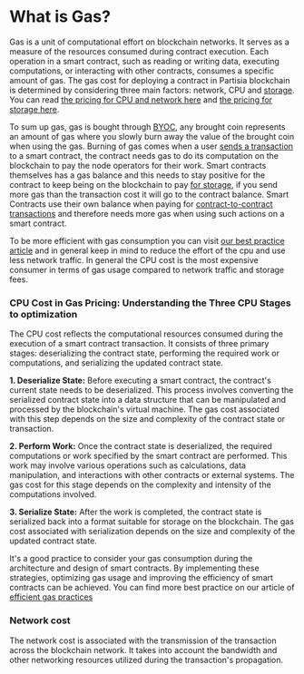 # What is Gas?
<div class="dot-navigation">
    <a class="dot-navigation__item dot-navigation__item--active" href="what-is-gas.html"></a>
    <a class="dot-navigation__item" href="gas-pricing.html"></a>
    <a class="dot-navigation__item" href="storage-gas-price.html"></a>
    <a class="dot-navigation__item" href="zk-computation-gas-fees.html"></a>
    <a class="dot-navigation__item" href="how-to-get-testnet-gas.html"></a>
    <a class="dot-navigation__item" href="efficient-gas-practices.html"></a>
    <a class="dot-navigation__item" href="contract-to-contract-gas-estimation.html"></a>
    <!-- Repeat above for more dots -->
</div>

Gas is a unit of computational effort on blockchain networks. It serves as a measure of the resources consumed during contract execution. Each operation in a smart contract, such as reading or writing data, executing computations, or interacting with other contracts, consumes a specific amount of gas. The gas cost for deploying a contract in Partisia blockchain is determined by considering three main factors: network, CPU and [storage](storage-gas-price.md). You can read [the pricing for CPU and network here](transaction-gas-prices.md) and [the pricing for storage here](storage-gas-price.md).

To sum up gas, gas is bought through [BYOC](../../pbc-fundamentals/byoc.md), any brought coin represents an amount of gas where you slowly burn away the value of the brought coin when using the gas. Burning of gas comes when a user [sends a transaction](transaction-gas-prices.md#transaction-gas-prices) to a smart contract, the contract needs gas to do its computation on the blockchain to pay the node operators for their work. Smart contracts themselves has a gas balance and this needs to stay positive for the contract to keep being on the blockchain to pay [for storage](storage-gas-price.md#negative-contract-gas-balance), if you send more gas than the transaction cost it will go to the contract balance. Smart Contracts use their own balance when paying for [contract-to-contract transactions](contract-to-contract-gas-estimation.md#contract-to-contract-gas-estimation) and therefore needs more gas when using such actions on a smart contract.  

To be more efficient with gas consumption you can visit [our best practice article](efficient-gas-practices.md) and in general keep in mind to reduce the effort of the cpu and use less network traffic. In general the CPU cost is the most expensive consumer in terms of gas usage compared to network traffic and storage fees. 

### CPU Cost in Gas Pricing: Understanding the Three CPU Stages to optimization
The CPU cost reflects the computational resources consumed during the execution of a smart contract transaction. It consists of three primary stages: deserializing the contract state, performing the required work or computations, and serializing the updated contract state.

**1. Deserialize State:** Before executing a smart contract, the contract's current state needs to be deserialized. This process involves converting the serialized contract state into a data structure that can be manipulated and processed by the blockchain's virtual machine. The gas cost associated with this step depends on the size and complexity of the contract state or transaction.

**2. Perform Work:** Once the contract state is deserialized, the required computations or work specified by the smart contract are performed. This work may involve various operations such as calculations, data manipulation, and interactions with other contracts or external systems. The gas cost for this stage depends on the complexity and intensity of the computations involved.

**3. Serialize State:** After the work is completed, the contract state is serialized back into a format suitable for storage on the blockchain. The gas cost associated with serialization depends on the size and complexity of the updated contract state.

It's a good practice to consider your gas consumption during the architecture and design of smart contracts. By implementing these strategies, optimizing gas usage and improving the efficiency of smart contracts can be achieved. You can find more best practice on our article of [efficient gas practices](efficient-gas-practices.md)

### Network cost
The network cost is associated with the transmission of the transaction across the blockchain network. It takes into account the bandwidth and other networking resources utilized during the transaction's propagation.